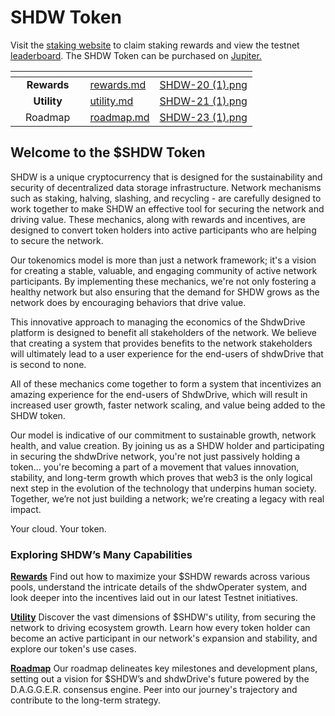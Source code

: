 # SHDW Token

Visit the [staking website](https://testnet.shdwdrive.com) to claim staking rewards and view the testnet [leaderboard](https://testnet.shdwdrive.com/uptime-leaderboard). The SHDW Token can be purchased on [Jupiter.](https://jup.ag/swap/USDC-SHDW)&#x20;

<table data-view="cards"><thead><tr><th></th><th align="center"></th><th align="center"></th><th data-hidden data-card-target data-type="content-ref"></th><th data-hidden data-card-cover data-type="files"></th></tr></thead><tbody><tr><td></td><td align="center"><strong>Rewards</strong></td><td align="center"></td><td><a href="rewards.md">rewards.md</a></td><td><a href="../.gitbook/assets/SHDW-20 (1).png">SHDW-20 (1).png</a></td></tr><tr><td></td><td align="center"><strong>Utility</strong></td><td align="center"></td><td><a href="utility.md">utility.md</a></td><td><a href="../.gitbook/assets/SHDW-21 (1).png">SHDW-21 (1).png</a></td></tr><tr><td></td><td align="center">Roadmap</td><td align="center"></td><td><a href="roadmap.md">roadmap.md</a></td><td><a href="../.gitbook/assets/SHDW-23 (1).png">SHDW-23 (1).png</a></td></tr></tbody></table>

## Welcome to the $SHDW Token

SHDW is a unique cryptocurrency that is designed for the sustainability and security of decentralized data storage infrastructure. Network mechanisms such as staking, halving, slashing, and recycling - are carefully designed to work together to make SHDW an effective tool for securing the network and driving value. These mechanics, along with rewards and incentives, are designed to convert token holders into active participants who are helping to secure the network.

Our tokenomics model is more than just a network framework; it's a vision for creating a stable, valuable, and engaging community of active network participants. By implementing these mechanics, we're not only fostering a healthy network but also ensuring that the demand for SHDW grows as the network does by encouraging behaviors that drive value.

This innovative approach to managing the economics of the ShdwDrive platform is designed to benefit all stakeholders of the network. We believe that creating a system that provides benefits to the network stakeholders will ultimately lead to a user experience for the end-users of shdwDrive that is second to none.

All of these mechanics come together to form a system that incentivizes an amazing experience for the end-users of ShdwDrive, which will result in increased user growth, faster network scaling, and value being added to the SHDW token.

Our model is indicative of our commitment to sustainable growth, network health, and value creation. By joining us as a SHDW holder and participating in securing the shdwDrive network, you're not just passively holding a token… you're becoming a part of a movement that values innovation, stability, and long-term growth which proves that web3 is the only logical next step in the evolution of the technology that underpins human society. Together, we’re not just building a network; we’re creating a legacy with real impact.

Your cloud. Your token.

### Exploring SHDW’s Many Capabilities

[**Rewards**](rewards.md) Find out how to maximize your $SHDW rewards across various pools, understand the intricate details of the shdwOperater system, and look deeper into the incentives laid out in our latest Testnet initiatives.

[**Utility**](utility.md) Discover the vast dimensions of $SHDW's utility, from securing the network to driving ecosystem growth. Learn how every token holder can become an active participant in our network's expansion and stability, and explore our token's use cases.

[**Roadmap**](roadmap.md) Our roadmap delineates key milestones and development plans, setting out a vision for $SHDW’s and shdwDrive's future powered by the D.A.G.G.E.R. consensus engine. Peer into our journey's trajectory and contribute to the long-term strategy.
